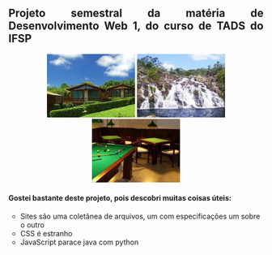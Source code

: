 <h2 align="justify">Projeto semestral da matéria de Desenvolvimento Web 1, do curso de TADS do IFSP</h2>

<div display="flex" align="center" align-items="row">
<img aligh="left" height="125" src="https://raw.githubusercontent.com/MQ-J/Site-Pousada-Serra-Verde/main/midias/images/foto1.jpg"/>
<img aligh="left" height="125" src="https://raw.githubusercontent.com/MQ-J/Site-Pousada-Serra-Verde/main/midias/images/foto2.jpg"/>
<img aligh="left" height="125" src="https://raw.githubusercontent.com/MQ-J/Site-Pousada-Serra-Verde/main/midias/images/foto3.jpg"/>
</div>

<h4>Gostei bastante deste projeto, pois descobri muitas coisas úteis:</h4>
<ul type="circle">
  <li>Sites são uma coletânea de arquivos, um com especificações um sobre o outro</li>
  <li>CSS é estranho</li>
  <li>JavaScript parace java com python</li>
</ul>
